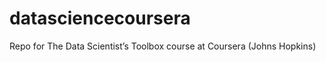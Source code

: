 datasciencecoursera
===================

Repo for The Data Scientist’s Toolbox course at Coursera (Johns Hopkins)
